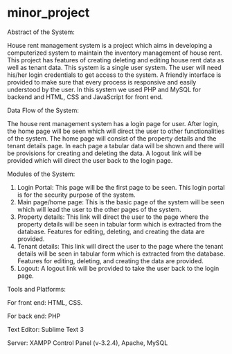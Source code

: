 # minor_project
Abstract of the System:

House rent management system is a project which aims in developing a computerized system to maintain the inventory management of house rent. This project has features of creating deleting and editing house rent data as well as tenant data. 
This system is a single user system. The user will need his/her login credentials to get access to the system. A friendly interface is provided to make sure that every process is responsive and easily understood by the user. In this system we used PHP and MySQL for backend and HTML, CSS and JavaScript for front end.

Data Flow of the System:

The house rent management system has a login page for user. After login, the home page will be seen which will direct the user to other functionalities of the system. The home page will consist of the property details and the tenant details page. In each page a tabular data will be shown and there will be provisions for creating and deleting the data. A logout link will be provided which will direct the user back to the login page.

Modules of the System:

1. Login Portal: This page will be the first page to be seen. This login portal is for the security purpose of the system.
2. Main page/home page: This is the basic page of the system will be seen which will lead the user to the other pages of the system. 
3. Property details: This link will direct the user to the page where the property details will be seen in tabular form which is extracted from the database. Features for editing, deleting, and creating the data are provided.
4. Tenant details: This link will direct the user to the page where the tenant details will be seen in tabular form which is extracted from the database. Features for editing, deleting, and creating the data are provided.
5. Logout: A logout link will be provided to take the user back to the login page.

Tools and Platforms:

For front end: HTML, CSS.

For back end: PHP

Text Editor: Sublime Text 3

Server: XAMPP Control Panel (v-3.2.4), Apache, MySQL


